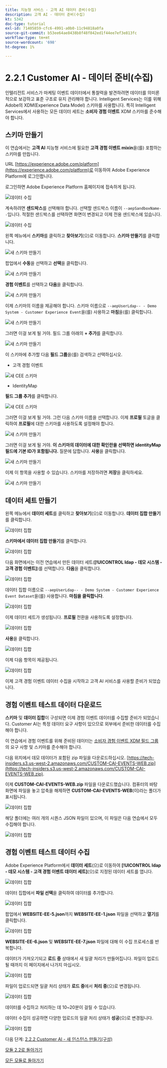 ```yaml
---
title: 지능형 서비스 - 고객 AI 데이터 준비(수집)
description: 고객 AI - 데이터 준비(수집)
kt: 5342
doc-type: tutorial
exl-id: 71405859-cfc6-4991-a0b0-11c94818a0fa
source-git-commit: b53ee64ae8438b8f48f842ed1f44ee7ef3e813fc
workflow-type: tm+mt
source-wordcount: '698'
ht-degree: 1%

---
```


# 2.2.1 Customer AI - 데이터 준비(수집)

인텔리전트 서비스가 마케팅 이벤트 데이터에서 통찰력을 발견하려면 데이터를 의미론적으로 보강하고 표준 구조로 유지 관리해야 합니다. Intelligent Services는 이를 위해 Adobe의 XDM(Experience Data Model) 스키마를 사용합니다.
특히 Intelligent Services에서 사용하는 모든 데이터 세트는 **소비자 경험 이벤트** XDM 스키마를 준수해야 합니다.

## 스키마 만들기

이 연습에서는 **고객 AI** 지능형 서비스에 필요한 **고객 경험 이벤트 mixin**&#x200B;을(를) 포함하는 스키마를 만듭니다.

URL [https://experience.adobe.com/platform](https://experience.adobe.com/platform)로 이동하여 Adobe Experience Platform에 로그인합니다.

로그인하면 Adobe Experience Platform 홈페이지에 접속하게 됩니다.

![데이터 수집](../../datacollection/module1.2/images/home.png)

계속하려면 **샌드박스**&#x200B;를 선택해야 합니다. 선택할 샌드박스 이름이 ``--aepSandboxName--``입니다. 적절한 샌드박스를 선택하면 화면이 변경되고 이제 전용 샌드박스에 있습니다.

![데이터 수집](../../datacollection/module1.2/images/sb1.png)

왼쪽 메뉴에서 **스키마**&#x200B;를 클릭하고 **찾아보기**(으)로 이동합니다. **스키마 만들기**&#x200B;를 클릭합니다.

![새 스키마 만들기](./images/createschemabutton.png)

팝업에서 **수동**&#x200B;을 선택하고 **선택**&#x200B;을 클릭합니다.

![새 스키마 만들기](./images/schmanual.png)

**경험 이벤트**&#x200B;를 선택하고 **다음**&#x200B;을 클릭합니다.

![새 스키마 만들기](./images/xdmee.png)

이제 스키마의 이름을 제공해야 합니다. 스키마 이름으로 `--aepUserLdap-- - Demo System - Customer Experience Event`을(를) 사용하고 **마침**&#x200B;을(를) 클릭합니다.

![새 스키마 만들기](./images/schname.png)

그러면 이걸 보게 될 거야. 필드 그룹 아래의 **+ 추가**&#x200B;를 클릭합니다.

![새 스키마 만들기](./images/xdmee1.png)

이 스키마에 추가할 다음 **필드 그룹**&#x200B;을(를) 검색하고 선택하십시오.

- 고객 경험 이벤트

![새 CEE 스키마](./images/cee1.png)

- IdentityMap

**필드 그룹 추가**&#x200B;를 클릭합니다.

![새 CEE 스키마](./images/cee2.png)

그러면 이걸 보게 될 거야. 그런 다음 스키마 이름을 선택합니다. 이제 **프로필** 토글을 클릭하여 **프로필**&#x200B;에 대한 스키마를 사용하도록 설정해야 합니다.

![새 스키마 만들기](./images/xdmee3.png)

그러면 이걸 보게 될 거야. **이 스키마의 데이터에 대한 확인란을 선택하면 identityMap 필드에 기본 ID가 포함됩니다.** 질문에 답합니다. **사용**&#x200B;을 클릭합니다.

![새 스키마 만들기](./images/xdmee4.png)

이제 이 항목을 사용할 수 있습니다. 스키마를 저장하려면 **저장**&#x200B;을 클릭하세요.

![새 스키마 만들기](./images/xdmee5.png)

## 데이터 세트 만들기

왼쪽 메뉴에서 **데이터 세트**&#x200B;를 클릭하고 **찾아보기**(으)로 이동합니다. **데이터 집합 만들기**&#x200B;를 클릭합니다.

![데이터 집합](./images/createds.png)

**스키마에서 데이터 집합 만들기**&#x200B;를 클릭합니다.

![데이터 집합](./images/createdatasetfromschema.png)

다음 화면에서는 이전 연습에서 만든 데이터 세트(**[!UICONTROL ldap - 데모 시스템 - 고객 경험 이벤트]**)를 선택합니다. **다음**&#x200B;을 클릭합니다.

![데이터 집합](./images/createds1.png)

데이터 집합 이름으로 `--aepUserLdap-- - Demo System - Customer Experience Event Dataset`을(를) 사용합니다. **마침을 클릭합니다**.

![데이터 집합](./images/createds2.png)

이제 데이터 세트가 생성됩니다. **프로필** 전환을 사용하도록 설정합니다.

![데이터 집합](./images/createds3.png)

**사용**&#x200B;을 클릭합니다.

![데이터 집합](./images/createds4.png)

이제 다음 항목이 제공됩니다.

![데이터 집합](./images/createds5.png)

이제 고객 경험 이벤트 데이터 수집을 시작하고 고객 AI 서비스를 사용할 준비가 되었습니다.

## 경험 이벤트 테스트 데이터 다운로드

**스키마** 및 **데이터 집합**&#x200B;이 구성되면 이제 경험 이벤트 데이터를 수집할 준비가 되었습니다. Customer AI는 특정 데이터 요구 사항이 있으므로 외부에서 준비한 데이터를 수집해야 합니다.

이 연습에서 경험 이벤트를 위해 준비된 데이터는 [소비자 경험 이벤트 XDM 필드 그룹](https://github.com/adobe/xdm/blob/797cf4930d5a80799a095256302675b1362c9a15/docs/reference/context/experienceevent-consumer.schema.md)의 요구 사항 및 스키마를 준수해야 합니다.

다음 위치에서 데모 데이터가 포함된 zip 파일을 다운로드하십시오. [https://tech-insiders.s3.us-west-2.amazonaws.com/CUSTOM-CAI-EVENTS-WEB.zip](https://tech-insiders.s3.us-west-2.amazonaws.com/CUSTOM-CAI-EVENTS-WEB.zip).

이제 **CUSTOM-CAI-EVENTS-WEB.zip** 파일을 다운로드했습니다. 컴퓨터의 바탕 화면에 파일을 놓고 압축을 해제하면 **CUSTOM-CAI-EVENTS-WEB**(이)라는 폴더가 표시됩니다.

![데이터 집합](./images/ingest.png)

해당 폴더에는 여러 개의 시퀀스 JSON 파일이 있으며, 이 파일은 다음 연습에서 모두 수집해야 합니다.

![데이터 집합](./images/ingest1a.png)

## 경험 이벤트 테스트 데이터 수집

Adobe Experience Platform에서 **데이터 세트**(으)로 이동하여 **[!UICONTROL ldap - 데모 시스템 - 고객 경험 이벤트 데이터 세트]**(으)로 지정된 데이터 세트를 엽니다.

![데이터 집합](./images/ingest1.png)

데이터 집합에서 **파일 선택**&#x200B;을 클릭하여 데이터를 추가합니다.

![데이터 집합](./images/ingest2.png)

팝업에서 **WEBSITE-EE-5.json**&#x200B;까지 **WEBSITE-EE-1.json** 파일을 선택하고 **열기**&#x200B;를 클릭합니다.

![데이터 집합](./images/ingest3.png)

**WEBSITE-EE-6.json** 및 **WEBSITE-EE-7.json** 파일에 대해 이 수집 프로세스를 반복합니다.

데이터가 가져오기되고 **로드 중** 상태에서 새 일괄 처리가 만들어집니다. 파일이 업로드될 때까지 이 페이지에서 나가지 마십시오.

![데이터 집합](./images/ingest4.png)

파일이 업로드되면 일괄 처리 상태가 **로드 중**&#x200B;에서 **처리 중**(으)로 변경됩니다.

![데이터 집합](./images/ingest5.png)

데이터를 수집하고 처리하는 데 10~20분이 걸릴 수 있습니다.

데이터 수집이 성공하면 다양한 업로드의 일괄 처리 상태가 **성공**(으)로 변경됩니다.

![데이터 집합](./images/ingest7.png)

다음 단계: [2.2.2 Customer AI - 새 인스턴스 만들기(구성)](./ex2.md)

[모듈 2.2로 돌아가기](./intelligent-services.md)

[모든 모듈로 돌아가기](./../../../overview.md)
